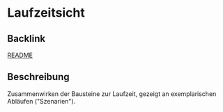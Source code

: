 # Laufzeitsicht

## Backlink
[README](https://github.com/aschwrz/playground/blob/main/README.md)

## Beschreibung
Zusammenwirken der Bausteine zur Laufzeit, gezeigt an exemplarischen Abläufen ("Szenarien").
